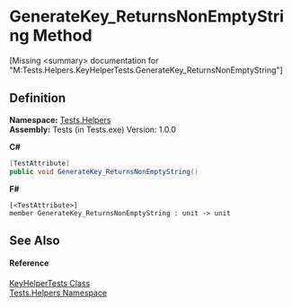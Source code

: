 # GenerateKey_ReturnsNonEmptyString Method


\[Missing &lt;summary&gt; documentation for "M:Tests.Helpers.KeyHelperTests.GenerateKey_ReturnsNonEmptyString"\]



## Definition
**Namespace:** <a href="N_Tests_Helpers.md">Tests.Helpers</a>  
**Assembly:** Tests (in Tests.exe) Version: 1.0.0

**C#**
``` C#
[TestAttribute]
public void GenerateKey_ReturnsNonEmptyString()
```
**F#**
``` F#
[<TestAttribute>]
member GenerateKey_ReturnsNonEmptyString : unit -> unit 
```



## See Also


#### Reference
<a href="T_Tests_Helpers_KeyHelperTests.md">KeyHelperTests Class</a>  
<a href="N_Tests_Helpers.md">Tests.Helpers Namespace</a>  
